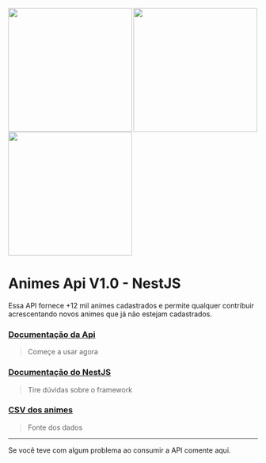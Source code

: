 <img align='left'  width='250px'  src='https://upload.wikimedia.org/wikipedia/commons/2/29/Postgresql_elephant.svg'> <img align='center' width='250px'  src='https://teamwaresolutions.net/wp-content/uploads/2019/10/ed259587041c5ab79f24cb1e341f0a37.png'>  <img width='250px' align='center' src='https://s.gravatar.com/avatar/c36e7e0d5554c4ab2d65e6c7caf68db3?size=496&default=retro'>

# Animes Api V1.0 - NestJS 

Essa API fornece +12 mil animes cadastrados e permite qualquer contribuir acrescentando novos animes que já não estejam cadastrados. 


### <a href='#'> Documentação da Api </a>

> Começe a usar agora

### <a href='https://nestjs.com/'> Documentação do NestJS </a>

> Tire dúvidas sobre o framework


### <a href='https://www.kaggle.com/CooperUnion/anime-recommendations-database'> CSV dos animes </a>

> Fonte dos dados


<hr>

Se você teve com algum problema ao consumir a API comente aqui.

